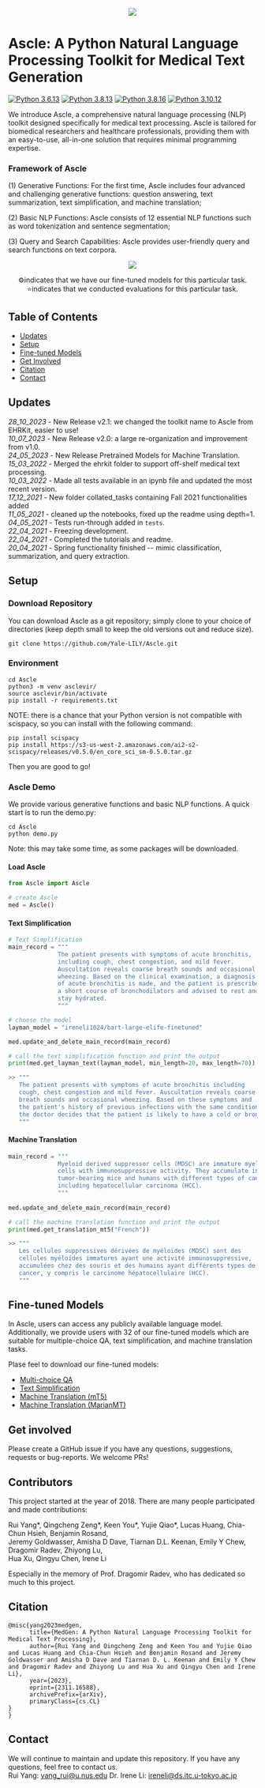 <p align="center">
   <img src="Ascle_logo.png">
</p>


# Ascle: A Python Natural Language Processing Toolkit for Medical Text Generation

[![Python 3.6.13](https://img.shields.io/badge/python-3.6.13-green.svg)](https://www.python.org/downloads/release/python-360/)
[![Python 3.8.13](https://img.shields.io/badge/python-3.8.13-green.svg)](https://www.python.org/downloads/release/python-380/)
[![Python 3.8.16](https://img.shields.io/badge/python-3.8.16-green.svg)](https://www.python.org/downloads/release/python-380/)
[![Python 3.10.12](https://img.shields.io/badge/python-3.10.12-green.svg)](https://www.python.org/downloads/release/python-3100/)

We introduce Ascle, a comprehensive natural language processing (NLP) toolkit designed specifically for medical text processing. Ascle is tailored for biomedical researchers and healthcare professionals, providing them with an easy-to-use, all-in-one solution that requires minimal programming expertise. 

### Framework of Ascle 
(1) Generative Functions: For the first time, Ascle includes four advanced and challenging  generative functions: question answering, text summarization, text simplification, and machine translation; 

(2) Basic NLP Functions: Ascle consists of 12 essential NLP functions such as word tokenization and sentence segmentation; 

(3) Query and Search Capabilities: Ascle provides user-friendly query and search functions on text corpora.

<p align="center">
   <img src="Ascle.jpg">
</p>
<p align="center">⚙️indicates that we have our fine-tuned models for this particular task. <br> ⭐️indicates that we conducted evaluations for this particular task.</p>

## Table of Contents

* [Updates](#updates)
* [Setup](#setup)
* [Fine-tuned Models](#fine-tuned-models)
* [Get Involved](#get-involved)
* [Citation](#citation)
* [Contact](#contact)

## Updates
_28_10_2023_ - New Release v2.1: we changed the toolkit name to Ascle from EHRKit, easier to use! <br/>
_10_07_2023_ - New Release v2.0: a large re-organization and improvement from v1.0. <br/>
_24_05_2023_ - New Release Pretrained Models for Machine Translation. <br/>
_15_03_2022_ - Merged the ehrkit folder to support off-shelf medical text processing. <br/>
_10_03_2022_ - Made all tests available in an ipynb file and updated the most recent version. <br/>
_17_12_2021_ - New folder collated_tasks containing Fall 2021 functionalities added <br/>
_11_05_2021_ - cleaned up the notebooks, fixed up the readme using depth=1. <br/>
_04_05_2021_ - Tests run-through added in `tests`. <br/>
_22_04_2021_ - Freezing development. <br/>
_22_04_2021_ - Completed the tutorials and readme. <br/>
_20_04_2021_ - Spring functionality finished -- mimic classification, summarization, and query extraction. <br/>

## Setup

### Download Repository

You can download Ascle as a git repository; simply clone to your choice of directories (keep depth small to keep the old versions out and reduce size).

```
git clone https://github.com/Yale-LILY/Ascle.git
```

### Environment

```
cd Ascle
python3 -m venv asclevir/
source asclevir/bin/activate
pip install -r requirements.txt
```

NOTE: there is a chance that your Python version is not compatible with scispacy, so you can install with the following command:
```
pip install scispacy
pip install https://s3-us-west-2.amazonaws.com/ai2-s2-scispacy/releases/v0.5.0/en_core_sci_sm-0.5.0.tar.gz
```
Then you are good to go!

### Ascle Demo
We provide various generative functions and basic NLP functions. A quick start is to run the demo.py:

```
cd Ascle
python demo.py
```
Note: this may take some time, as some packages will be downloaded. 

#### Load Ascle
```python
from Ascle import Ascle

# create Ascle 
med = Ascle()
```

#### Text Simplification
```python
# Text Simplification
main_record = """
              The patient presents with symptoms of acute bronchitis,
              including cough, chest congestion, and mild fever.
              Auscultation reveals coarse breath sounds and occasional 
              wheezing. Based on the clinical examination, a diagnosis
              of acute bronchitis is made, and the patient is prescribed 
              a short course of bronchodilators and advised to rest and
              stay hydrated.
              """

# choose the model
layman_model = "ireneli1024/bart-large-elife-finetuned"

med.update_and_delete_main_record(main_record)

# call the text simplification function and print the output
print(med.get_layman_text(layman_model, min_length=20, max_length=70))

>> """
   The patient presents with symptoms of acute bronchitis including
   cough, chest congestion and mild fever. Auscultation reveals coarse 
   breath sounds and occasional wheezing. Based on these symptoms and 
   the patient's history of previous infections with the same condition, 
   the doctor decides that the patient is likely to have a cold or bronch.
   """
```

#### Machine Translation
```python
main_record = """
              Myeloid derived suppressor cells (MDSC) are immature myeloid 
              cells with immunosuppressive activity. They accumulate in 
              tumor-bearing mice and humans with different types of cancer, 
              including hepatocellular carcinoma (HCC).
              """
              
med.update_and_delete_main_record(main_record)

# call the machine translation function and print the output
print(med.get_translation_mt5("French"))

>> """
   Les cellules suppressives dérivées de myéloïdes (MDSC) sont des
   cellules myéloïdes immatures ayant une activité immunosuppressive, 
   accumulées chez des souris et des humains ayant différents types de 
   cancer, y compris le carcinome hépatocellulaire (HCC).
   """
```

## Fine-tuned Models
In Ascle, users can access any publicly available language model. Additionally, we provide users with 32 of our fine-tuned models which are suitable for multiple-choice QA, text simplification, and machine translation tasks.

Plase feel to download our fine-tuned models: 
* [Multi-choice QA](https://huggingface.co/RUI525) 
* [Text Simplification](https://huggingface.co/ireneli1024)
* [Machine Translation (mT5)](https://huggingface.co/qcz)
* [Machine Translation (MarianMT)](https://huggingface.co/irenelizihui)


## Get involved

Please create a GitHub issue if you have any questions, suggestions, requests or bug-reports. We welcome PRs!


## Contributors
This project started at the year of 2018. There are many people participated and made contributions:

Rui Yang*, Qingcheng Zeng*, Keen You*, Yujie Qiao*, Lucas Huang, Chia-Chun Hsieh, Benjamin Rosand, <br> Jeremy Goldwasser, Amisha D Dave, Tiarnan D.L. Keenan, Emily Y Chew, Dragomir Radev, Zhiyong Lu, <br> Hua Xu, Qingyu Chen, Irene Li

Especially in the memory of Prof. Dragomir Radev, who has dedicated so much to this project.

## Citation
```bibtext
@misc{yang2023medgen,
      title={MedGen: A Python Natural Language Processing Toolkit for Medical Text Processing}, 
      author={Rui Yang and Qingcheng Zeng and Keen You and Yujie Qiao and Lucas Huang and Chia-Chun Hsieh and Benjamin Rosand and Jeremy Goldwasser and Amisha D Dave and Tiarnan D. L. Keenan and Emily Y Chew and Dragomir Radev and Zhiyong Lu and Hua Xu and Qingyu Chen and Irene Li},
      year={2023},
      eprint={2311.16588},
      archivePrefix={arXiv},
      primaryClass={cs.CL}
}
}
```

## Contact
We will continue to maintain and update this repository. If you have any questions, feel free to contact us. <br/>
Rui Yang: yang_rui@u.nus.edu
Dr. Irene Li: ireneli@ds.itc.u-tokyo.ac.jp <br/>

